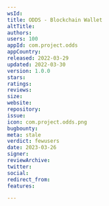 ```yaml
---
wsId: 
title: ODDS - Blockchain Wallet
altTitle: 
authors: 
users: 100
appId: com.project.odds
appCountry: 
released: 2022-03-29
updated: 2022-03-30
version: 1.0.0
stars: 
ratings: 
reviews: 
size: 
website: 
repository: 
issue: 
icon: com.project.odds.png
bugbounty: 
meta: stale
verdict: fewusers
date: 2023-03-26
signer: 
reviewArchive: 
twitter: 
social: 
redirect_from: 
features: 

---
```


